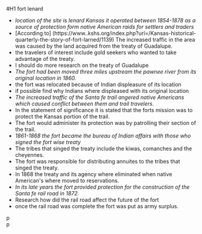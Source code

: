 #H1 fort lenard
-  _location of the site is lenard Kansas it operated between 1854-1878 as a
source of protection form native American raids for settlers and traders_
- [According to] (https://www..kshs.org/index.php?url=/Kansas-historical-quarterly-the-story-of-fort-larned/1139) The increased traffic in the area was caused by the land acquired from the treaty of Guadalupe.
- the travelers of interest include gold seekers who wanted to take advantage of the treaty.
- I should do more research on the treaty of Guadalupe
- _The fort had been moved three miles upstream the pawnee river from its original location in 1860._
- the fort was relocated because of Indian displeasure of its location
- if possible find why Indians where displeased with its original location
- _The increased traffic of the Santa fe trail angered native Americans which caused conflict between them and trail travelers._
- In the statement  of significance it is stated that the forts mission was to protect the Kansas portion of the trail.
- The fort would administer its protection was by patrolling their section of the trail.
- _1861-1868 the fort became the bureau of Indian affairs with those who signed the fort wise treaty_
- The tribes that singed the treaty include the kiwas, comanches and the cheyennes.
- The fort was responsible for distributing annuites to the tribes that singed the treaty.
- In 1868 the treaty and its agency where eliminated when native American's where moved to reservations.
- _In its late years the fort provided protection for the construction of the Santa fe rail road in 1872._
- Research how did the rail road affect the future of the fort
- once the rail road was complete the fort was put as army surplus.

p  
p
